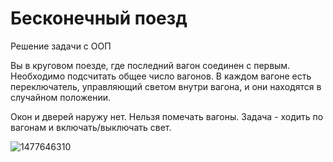 <h1>Бесконечный поезд</h1>

<p>Решение задачи с ООП</p>
<p>Вы в круговом поезде, где последний вагон соединен с первым. Необходимо подсчитать общее число вагонов. В каждом вагоне есть переключатель, управляющий светом внутри вагона, и они находятся в случайном положении.</p>
<p>Окон и дверей наружу нет. Нельзя помечать вагоны. Задача - ходить по вагонам и включать/выключать свет.</p>


![1477646310](https://user-images.githubusercontent.com/70507934/229714899-35be39fc-fe7b-4a51-8a9c-027174a4ab23.png)
